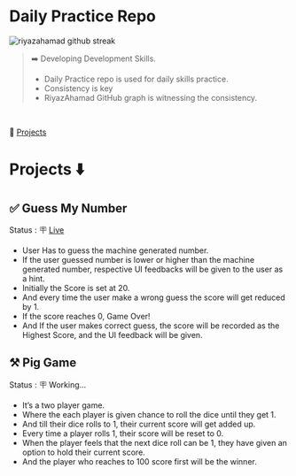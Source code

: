 # Daily Practice Repo

<img src="http://github-readme-streak-stats.herokuapp.com?user=theriyazo&theme=dark&date_format=M%20j%5B%2C%20Y%5D&ring=69DF69&fire=69DF69&currStreakLabel=69DF69&background=0D1117" alt="riyazahamad github streak"/>

> ➡️ Developing Development Skills.
> - Daily Practice repo is used for daily skills practice.
> - Consistency is key
> - RiyazAhamad GitHub graph is witnessing the consistency.
<br>

🦾 [Projects](https://github.com/theriyazo/Daily-Practice-Repo#projects-%EF%B8%8F)


# Projects ⬇️

## ✅ Guess My Number

Status : 🪧 [Live](http://www.theriyazo.com/guessmynumber)

- User Has to guess the machine generated number.
- If the user guessed number is lower or higher than the machine generated number, respective UI feedbacks will be given to the user as a hint.
- Initially the Score is set at 20.
- And every time the user make a wrong guess the score will get reduced by 1.
- If the score reaches 0, Game Over!
- And If the user makes correct guess, the score will be recorded as the Highest Score, and the UI feedback will be given.

## ⚒️ Pig Game

Status : 🪧 Working...

- It’s a two player game.
- Where the each player is given chance to roll the dice until they get 1.
- And till their dice rolls to 1, their current score will get added up.
- Every time a player rolls 1, their score will be reset to 0.
- When the player feels that the next dice roll can be 1, they have given an option to hold their current score.
- And the player who reaches to 100 score first will be the winner.